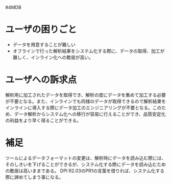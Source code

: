 #4MDB
# ユーザの困りごと
+ データを用意することが難しい
+ オフラインで行った解析結果をシステム化する際に、データの取得、加工が難しく、インライン化への敷居が高い。
# ユーザへの訴求点
解析用に加工されたデータを取得でき、解析の度にデータを集めて加工する必要が不要となる。また、インラインでも同様のデータが取得できるので解析結果をインラインに導入する際にデータ加工のエンジニアリングが不要となる。このため、データ解析からシステム化への移行が容易に行えることができ、品質安定化の利益をより早く得ることができる。
# 補足
ツールによるデータフォーマットの変更は、解析時にデータを読み込む際には、そのしきいを下げることができるが、システム化する際にデータを読み込むための敷居は高いままである。
DPI R2.03のPR1の言葉を借りれば、システム化する際に諦めてしまう事になる。


